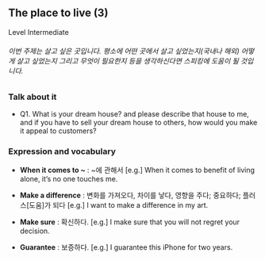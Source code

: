 ## The place to live (3)
Level Intermediate
###### 이번 주제는 살고 싶은 곳입니다. 평소에 어떤 곳에서 살고 싶었는지(국내나 해외) 어떻게 살고 싶었는지 그리고 무엇이 필요한지 등을 생각하신다면 스피킹에 도움이 될 것입니다.

### Talk about it
- Q1. What is your dream house? and please describe that house to me, and if you have to sell your dream house to others, how would you make it appeal to customers?
### Expression and vocabulary
- **When it comes to ~** : ~에 관해서
[e.g.] When it comes to benefit of living alone, it’s no one touches me.

- **Make a difference** : 변화를 가져오다, 차이를 낳다, 영향을 주다; 중요하다; 플러스[도움]가 되다
[e.g.] I want to make a difference in my art.

- **Make sure** : 확신하다.
[e.g.] I make sure that you will not regret your decision.

- **Guarantee** : 보증하다.
[e.g.] I guarantee this iPhone for two years.


